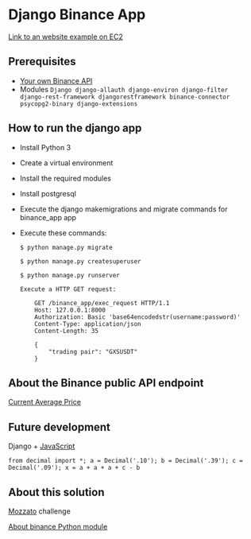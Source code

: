 # Django Binance App

[Link to an website example on EC2](http://ec2-3-133-79-232.us-east-2.compute.amazonaws.com)

## Prerequisites

- [Your own Binance API](https://www.binance.com/en/support/faq/360002502072)
- Modules <code>Django django-allauth django-environ django-filter django-rest-framework djangorestframework binance-connector psycopg2-binary django-extensions</code>

## How to run the django app

- Install Python 3
- Create a virtual environment
- Install the required modules
- Install postgresql
- Execute the django makemigrations and migrate commands for binance_app app
- Execute these commands:<p>
  `$ python manage.py migrate`<p>
  `$ python manage.py createsuperuser`<p>
  `$ python manage.py runserver`<p>
  `Execute a HTTP GET request:`<p>

          GET /binance_app/exec_request HTTP/1.1
          Host: 127.0.0.1:8000
          Authorization: Basic 'base64encodedstr(username:password)'
          Content-Type: application/json
          Content-Length: 35

          {
              "trading pair": "GXSUSDT"
          }

## About the Binance public API endpoint

[Current Average Price](https://binance-connector.readthedocs.io/en/stable/binance.spot.market.html#current-average-price)

## Future development

Django + [JavaScript](https://docs.djangoproject.com/en/3.2/internals/contributing/writing-code/javascript/)

`from decimal import *; a = Decimal('.10'); b = Decimal('.39'); c = Decimal('.09'); x = a + a + a + c - b`

## About this solution

[Mozzato](https://mozzatto.com.br/) challenge <p>[About binance Python module](https://github.com/binance/binance-connector-python)
